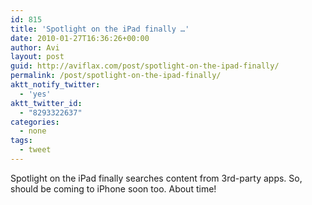```yaml
---
id: 815
title: 'Spotlight on the iPad finally …'
date: 2010-01-27T16:36:26+00:00
author: Avi
layout: post
guid: http://aviflax.com/post/spotlight-on-the-ipad-finally/
permalink: /post/spotlight-on-the-ipad-finally/
aktt_notify_twitter:
  - 'yes'
aktt_twitter_id:
  - "8293322637"
categories:
  - none
tags:
  - tweet
---
```

Spotlight on the iPad finally searches content from 3rd-party apps. So, should be coming to iPhone soon too. About time!